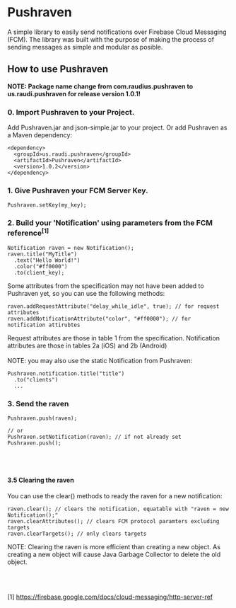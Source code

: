 # Pushraven

A simple library to easily send notifications over Firebase Cloud Messaging (FCM). 
The library was built with the purpose of making the process of sending messages as simple and modular as posible.

## How to use Pushraven

**NOTE: Package name change from com.raudius.pushraven to us.raudi.pushraven for release version 1.0.1!**

### 0. Import Pushraven to your Project.
Add Pushraven.jar and json-simple.jar to your project. Or add Pushraven as a Maven dependency:
```
<dependency>
  <groupId>us.raudi.pushraven</groupId>
  <artifactId>Pushraven</artifactId>
  <version>1.0.2</version>
</dependency>
```

### 1. Give Pushraven your FCM Server Key.
```
Pushraven.setKey(my_key);
```

### 2. Build your 'Notification' using parameters from the FCM reference<sup>[1]</sup>
```
Notification raven = new Notification();
raven.title("MyTitle")
  .text("Hello World!")
  .color("#ff0000")
  .to(client_key);
```
Some attributes from the specification may not have been added to Pushraven yet, so you can use the following methods:
```
raven.addRequestAttribute("delay_while_idle", true); // for request attributes
raven.addNotificationAttribute("color", "#ff0000"); // for notification attirubtes
```
Request attributes are those in table 1 from the specification.
Notification attributes are those in tables 2a (iOS) and 2b (Android)
<br /><br />
NOTE: you may also use the static Notification from Pushraven: 
```
Pushraven.notification.title("title")
  .to("clients")
  ...
```

### 3. Send the raven
```
Pushraven.push(raven);

// or 
Pushraven.setNotification(raven); // if not already set
Pushraven.push();
```

<br /><br />
  
  
#### 3.5 Clearing the raven
You can use the clear() methods to ready the raven for a new notification:
```
raven.clear(); // clears the notification, equatable with "raven = new Notification();"
raven.clearAttributes(); // clears FCM protocol paramters excluding targets
raven.clearTargets(); // only clears targets
```
NOTE: Clearing the raven is more efficient than creating a new object. As creating a new object will cause Java Garbage Collector to delete the old object.

<br /><br />


[1] https://firebase.google.com/docs/cloud-messaging/http-server-ref
